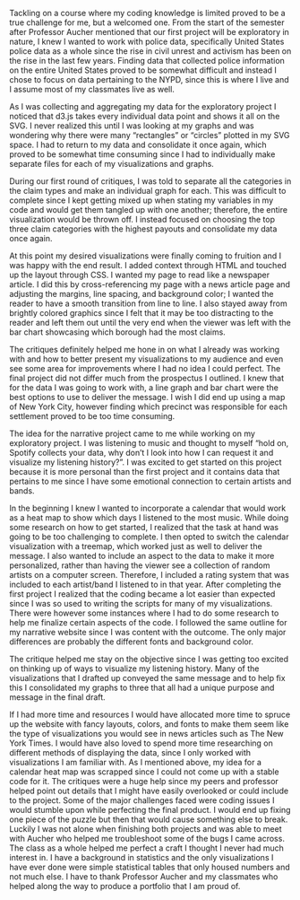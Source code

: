 Tackling on a course where my coding knowledge is limited proved to be a true challenge for me, but a welcomed one. From the start of the semester after Professor Aucher mentioned that our first project will be exploratory in nature, I knew I wanted to work with police data, specifically United States police data as a whole since the rise in civil unrest and activism has been on the rise in the last few years. Finding data that collected police information on the entire United States proved to be somewhat difficult and instead I chose to focus on data pertaining to the NYPD, since this is where I live and I assume most of my classmates live as well. 

As I was collecting and aggregating my data for the exploratory project I noticed that d3.js takes every individual data point and shows it all on the SVG. I never realized this until I was looking at my graphs and was wondering why there were many “rectangles” or “circles” plotted in my SVG space. I had to return to my data and consolidate it once again, which proved to be somewhat time consuming since I had to individually make separate files for each of my visualizations and graphs.

During our first round of critiques, I was told to separate all the categories in the claim types and make an individual graph for each. This was difficult to complete since I kept getting mixed up when stating my variables in my code and would get them tangled up with one another; therefore, the entire visualization would be thrown off. I instead focused on choosing the top three claim categories with the highest payouts and consolidate my data once again. 

At this point my desired visualizations were finally coming to fruition and I was happy with the end result. I added context through HTML and touched up the layout through CSS. I wanted my page to read like a newspaper article. I did this by cross-referencing my page with a news article page and adjusting the margins, line spacing, and background color; I wanted the reader to have a smooth transition from line to line. I also stayed away from brightly colored graphics since I felt that it may be too distracting to the reader and left them out until the very end when the viewer was left with the bar chart showcasing which borough had the most claims. 

The critiques definitely helped me hone in on what I already was working with and how to better present my visualizations to my audience and even see some area for improvements where I had no idea I could perfect. The final project did not differ much from the prospectus I outlined. I knew that for the data I was going to work with, a line graph and bar chart were the best options to use to deliver the message. I wish I did end up using a map of New York City, however finding which precinct was responsible for each settlement proved to be too time consuming. 

The idea for the narrative project came to me while working on my exploratory project. I was listening to music and thought to myself “hold on, Spotify collects your data, why don’t I look into how I can request it and visualize my listening history?”. I was excited to get started on this project because it is more personal than the first project and it contains data that pertains to me since I have some emotional connection to certain artists and bands. 

In the beginning I knew I wanted to incorporate a calendar that would work as a heat map to show which days I listened to the most music. While doing some research on how to get started, I realized that the task at hand was going to be too challenging to complete. I then opted to switch the calendar visualization with a treemap, which worked just as well to deliver the message. I also wanted to include an aspect to the data to make it more personalized, rather than having the viewer see a collection of random artists on a computer screen. Therefore, I included a rating system that was included to each artist/band I listened to in that year. After completing the first project I realized that the coding became a lot easier than expected since I was so used to writing the scripts for many of my visualizations. There were however some instances where I had to do some research to help me finalize certain aspects of the code. I followed the same outline for my narrative website since I was content with the outcome. The only major differences are probably the different fonts and background color. 

The critique helped me stay on the objective since I was getting too excited on thinking up of ways to visualize my listening history. Many of the visualizations that I drafted up conveyed the same message and to help fix this I consolidated my graphs to three that all had a unique purpose and message in the final draft. 

If I had more time and resources I would have allocated more time to spruce up the website with fancy layouts, colors, and fonts to make them seem like the type of visualizations you would see in news articles such as The New York Times. I would have also loved to spend more time researching on different methods of displaying the data, since I only worked with visualizations I am familiar with. As I mentioned above, my idea for a calendar heat map was scrapped since I could not come up with a stable code for it. The critiques were a huge help since my peers and professor helped point out details that I might have easily overlooked or could include to the project. Some of the major challenges faced were coding issues I would stumble upon while perfecting the final product. I would end up fixing one piece of the puzzle but then that would cause something else to break. Luckily I was not alone when finishing both projects and was able to meet with Aucher who helped me troubleshoot some of the bugs I came across. 
The class as a whole helped me perfect a craft I thought I never had much interest in. I have a background in statistics and the only visualizations I have ever done were simple statistical tables that only housed numbers and not much else. I have to thank Professor Aucher and my classmates who helped along the way to produce a portfolio that I am proud of. 
